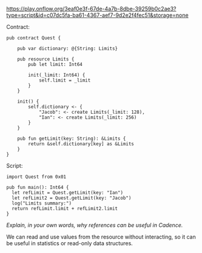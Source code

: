   https://play.onflow.org/3eaf0e3f-67de-4a7b-8dbe-39259b0c2ae3?type=script&id=c07dc5fa-ba61-4367-aef7-9d2e2f4fec51&storage=none
  
  Contract:
      
    pub contract Quest {

        pub var dictionary: @{String: Limits}

        pub resource Limits {
            pub let limit: Int64

            init(_limit: Int64) {
                self.limit = _limit
            }
        }

        init() {
            self.dictionary <- {
                "Jacob": <- create Limits(_limit: 128),
                "Ian": <- create Limits(_limit: 256)
            }
        }

        pub fun getLimit(key: String): &Limits {
            return &self.dictionary[key] as &Limits
        }
    }
    
Script:

    import Quest from 0x01

    pub fun main(): Int64 {
      let refLimit = Quest.getLimit(key: "Ian")
      let refLimit2 = Quest.getLimit(key: "Jacob")
      log("Limits summary:") 
      return refLimit.limit + refLimit2.limit
    }

*Explain, in your own words, why references can be useful in Cadence.*

We can read and use values from the resource without interacting, so it can be useful in statistics or read-only data structures.
